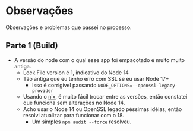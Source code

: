 # Observações

Observações e problemas que passei no processo.

## Parte 1 (Build)

- A versão do node com o qual esse app foi empacotado é muito muito antiga.
    - Lock File version é 1, indicativo do Node 14
    - Tão antiga que eu tenho erro com SSL se eu usar Node 17+
        - Isso é corrigível passando `NODE_OPTIONS=--openssl-legacy-provider`
    - Usando o [nix](https://nixos.org), é muito fácil trocar entre as versões,
      então constatei que funciona sem alterações no Node 14.
    - Acho usar o Node 14 ou OpenSSL legado péssimas idéias, então resolvi
      atualizar para funcionar com o 18.
      - Um simples `npm audit --force` resolveu.
